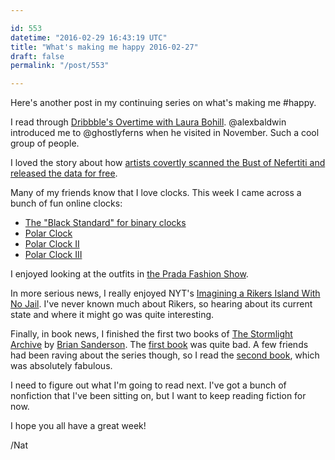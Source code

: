 ```yaml
---

id: 553
datetime: "2016-02-29 16:43:19 UTC"
title: "What's making me happy 2016-02-27"
draft: false
permalink: "/post/553"

---
```


Here's another post in my continuing series on what's making me #happy.

I read through [Dribbble's Overtime with Laura Bohill](https://dribbble.com/stories/2016/02/17/overtime-with-laura-bohill). @alexbaldwin introduced me to @ghostlyferns when he visited in November. Such a cool group of people.

I loved the story about how [artists covertly scanned the Bust of Nefertiti and released the data for free](http://hyperallergic.com/274635/artists-covertly-scan-bust-of-nefertiti-and-release-the-data-for-free-online/).

Many of my friends know that I love clocks. This week I came across a bunch of fun online clocks:

 - [The "Black Standard" for binary clocks](http://www.romanblack.com/binclk.htm)
 - [Polar Clock](http://bl.ocks.org/mbostock/1096355)
 - [Polar Clock II](http://bl.ocks.org/mbostock/b89c89ec6b58435956a1)
 - [Polar Clock III](http://bl.ocks.org/mbostock/c150b717e18d387e1b98)

I enjoyed looking at the outfits in [the Prada Fashion Show](http://www.racked.com/2016/2/25/11113148/prada-fall-2016-mfw).


In more serious news, I really enjoyed NYT's [Imagining a Rikers Island With No Jail](http://mobile.nytimes.com/2016/02/24/opinion/imagining-a-rikers-island-with-no-jail.html). I've never known much about Rikers, so hearing about its current state and where it might go was quite interesting.

Finally, in book news, I finished the first two books of [The Stormlight Archive](https://en.wikipedia.org/wiki/The_Stormlight_Archive) by [Brian Sanderson](https://en.wikipedia.org/wiki/Brandon_Sanderson). The [first book](https://www.goodreads.com/book/show/9188338-the-way-of-kings) was quite bad. A few friends had been raving about the series though, so I read the [second book](https://www.goodreads.com/book/show/20150777-words-of-radiance), which was absolutely fabulous.

I need to figure out what I'm going to read next. I've got a bunch of nonfiction that I've been sitting on, but I want to keep reading fiction for now.

I hope you all have a great week!

/Nat


